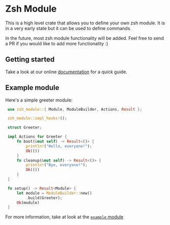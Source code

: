 # Zsh Module
This is a high level crate that allows you to define your own zsh module. It is in a very early state but it can be used to define commands.

In the future, most zsh module functionality will be added. Feel free to send a PR if you would like to add more functionality :)

## Getting started
Take a look at our online [documentation](https://docs.rs/zsh-module/latest/zsh-module) for a quick guide.

## Example module
Here's a simple greeter module:

```rust
 use zsh_module::{ Module, ModuleBuilder, Actions, Result };

 zsh_module::impl_hooks!();

 struct Greeter;

 impl Actions for Greeter {
     fn boot(&mut self) -> Result<()> {
         println!("Hello, everyone!");
         Ok(())
     }
     fn cleanup(&mut self) -> Result<()> {
         println!("Bye, everyone!");
         Ok(())
     }
 }

 fn setup() -> Result<Module> {
     let module = ModuleBuilder::new()
         .build(Greeter);
     Ok(module)
 }
```

For more information, take at look at the [`example` module][example]

[example]: https://github.com/Diegovsky/zsh-module-rs/tree/master/example
